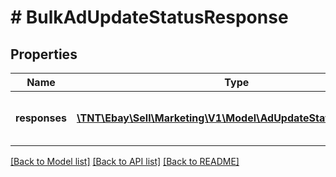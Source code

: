 # # BulkAdUpdateStatusResponse

## Properties

Name | Type | Description | Notes
------------ | ------------- | ------------- | -------------
**responses** | [**\TNT\Ebay\Sell\Marketing\V1\Model\AdUpdateStatusResponse[]**](AdUpdateStatusResponse.md) | An array of processed ad listings in bulk. | [optional]

[[Back to Model list]](../../README.md#models) [[Back to API list]](../../README.md#endpoints) [[Back to README]](../../README.md)
